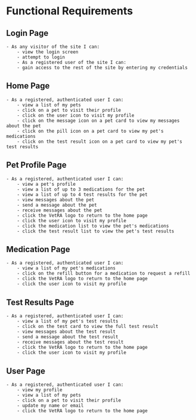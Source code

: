 # Functional Requirements

## Login Page
    - As any visitor of the site I can:
        - view the login screen
        - attempt to login 
        - As a registered user of the site I can:
        - gain access to the rest of the site by entering my credentials

## Home Page
    - As a registered, authenticated user I can:
        - view a list of my pets
        - click on a pet to visit their profile
        - click on the user icon to visit my profile
        - click on the message icon on a pet card to view my messages about the pet
        - click on the pill icon on a pet card to view my pet's medications
        - click on the test result icon on a pet card to view my pet's test results
  
## Pet Profile Page
    - As a registered, authenticated user I can:
        - view a pet's profile
        - view a list of up to 3 medications for the pet
        - view a list of up to 4 test results for the pet
        - view messages about the pet
        - send a message about the pet
        - receive messages about the pet
        - click the VetRA logo to return to the home page
        - click the user icon to visit my profile
        - click the medication list to view the pet's medications
        - click the test result list to view the pet's test results
  
## Medication Page
    - As a registered, authenticated user I can:
        - view a list of my pet's medications
        - click on the refill button for a medication to request a refill
        - click the VetRA logo to return to the home page
        - click the user icon to visit my profile

## Test Results Page
    - As a registered, authenticated user I can:
        - view a list of my pet's test results
        - click on the test card to view the full test result
        - view messages about the test result
        - send a message about the test result
        - receive messages about the test result
        - click the VetRA logo to return to the home page
        - click the user icon to visit my profile
  
## User Page 
    - As a registered, authenticated user I can:
        - view my profile
        - view a list of my pets
        - click on a pet to visit their profile
        - update my name or email
        - click the VetRA logo to return to the home page
  